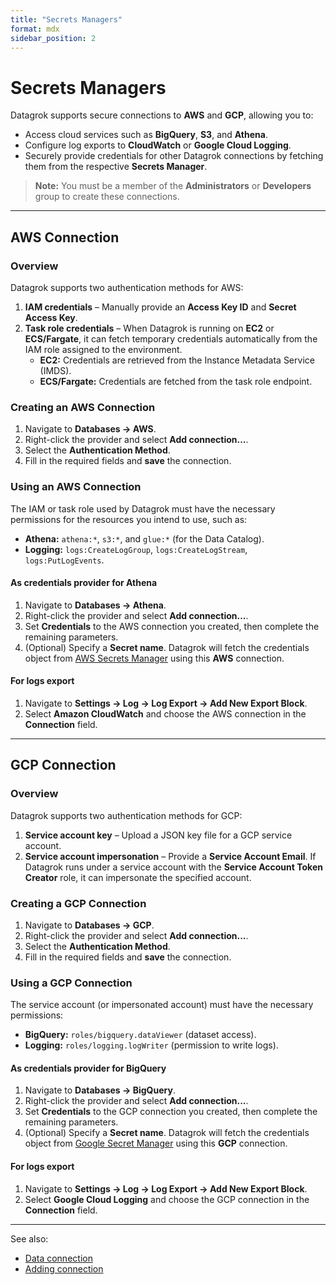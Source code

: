 ```yaml
---
title: "Secrets Managers"
format: mdx
sidebar_position: 2
---
```


# Secrets Managers

Datagrok supports secure connections to **AWS** and **GCP**, allowing you to:

- Access cloud services such as **BigQuery**, **S3**, and **Athena**.
- Configure log exports to **CloudWatch** or **Google Cloud Logging**.
- Securely provide credentials for other Datagrok connections by fetching them from the respective **Secrets Manager**.

> **Note:** You must be a member of the **Administrators** or **Developers** group to create these connections.

---

## AWS Connection

### Overview
Datagrok supports two authentication methods for AWS:

1. **IAM credentials** – Manually provide an **Access Key ID** and **Secret Access Key**.
2. **Task role credentials** – When Datagrok is running on **EC2** or **ECS/Fargate**, it can fetch temporary credentials automatically from the IAM role assigned to the environment.
    - **EC2:** Credentials are retrieved from the Instance Metadata Service (IMDS).
    - **ECS/Fargate:** Credentials are fetched from the task role endpoint.

### Creating an AWS Connection
1. Navigate to **Databases → AWS**.
2. Right-click the provider and select **Add connection...**.
3. Select the **Authentication Method**.
4. Fill in the required fields and **save** the connection.

### Using an AWS Connection
The IAM or task role used by Datagrok must have the necessary permissions for the resources you intend to use, such as:

- **Athena:** `athena:*`, `s3:*`, and `glue:*` (for the Data Catalog).
- **Logging:** `logs:CreateLogGroup`, `logs:CreateLogStream`, `logs:PutLogEvents`.

#### As credentials provider for Athena
1. Navigate to **Databases → Athena**.
2. Right-click the provider and select **Add connection...**.
3. Set **Credentials** to the AWS connection you created, then complete the remaining parameters.
4. (Optional) Specify a **Secret name**. Datagrok will fetch the credentials object from [AWS Secrets Manager](https://docs.aws.amazon.com/secretsmanager/latest/userguide/introduction.html) using this **AWS** connection.

#### For logs export
1. Navigate to **Settings → Log → Log Export → Add New Export Block**.
2. Select **Amazon CloudWatch** and choose the AWS connection in the **Connection** field.

---

## GCP Connection

### Overview
Datagrok supports two authentication methods for GCP:

1. **Service account key** – Upload a JSON key file for a GCP service account.
2. **Service account impersonation** – Provide a **Service Account Email**. If Datagrok runs under a service account with the **Service Account Token Creator** role, it can impersonate the specified account.

### Creating a GCP Connection
1. Navigate to **Databases → GCP**.
2. Right-click the provider and select **Add connection...**.
3. Select the **Authentication Method**.
4. Fill in the required fields and **save** the connection.

### Using a GCP Connection
The service account (or impersonated account) must have the necessary permissions:

- **BigQuery:** `roles/bigquery.dataViewer` (dataset access).
- **Logging:** `roles/logging.logWriter` (permission to write logs).

#### As credentials provider for BigQuery
1. Navigate to **Databases → BigQuery**.
2. Right-click the provider and select **Add connection...**.
3. Set **Credentials** to the GCP connection you created, then complete the remaining parameters.
4. (Optional) Specify a **Secret name**. Datagrok will fetch the credentials object from [Google Secret Manager](https://cloud.google.com/security/products/secret-manager) using this **GCP** connection.

#### For logs export
1. Navigate to **Settings → Log → Log Export → Add New Export Block**.
2. Select **Google Cloud Logging** and choose the GCP connection in the **Connection** field.

---

See also:

* [Data connection](../../access/access.md#data-connection)
* [Adding connection](../../access/databases/databases.md#adding-connection)
